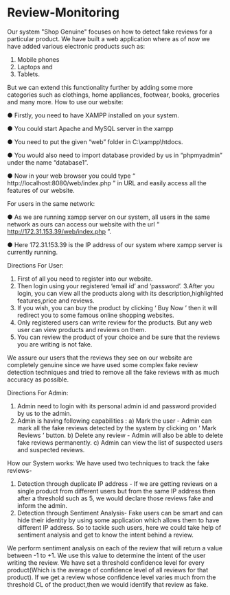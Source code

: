 # Review-Monitoring
Our system "Shop Genuine" focuses on how to detect fake reviews for a
particular product. We have built a web application where as of now we have
added various electronic products such as:
1) Mobile phones
2) Laptops and
3) Tablets.

But we can extend this functionality further by adding some more categories
such as clothings, home appliances, footwear, books, groceries and many more.
How to use our website:

● Firstly, you need to have XAMPP installed on your system.

● You could start Apache and MySQL server in the xampp

● You need to put the given “web” folder in C:\xampp\htdocs.

● You would also need to import database provided by us in
“phpmyadmin” under the name “database1”.

● Now in your web browser you could type
“ http://localhost:8080/web/index.php ” in URL and easily access all the
features of our website.

For users in the same network:

● As we are running xampp server on our system, all users in the same
network as ours can access our website with the url “
http://172.31.153.39/web/index.php ”.

● Here 172.31.153.39 is the IP address of our system where xampp server is
currently running.

Directions For User:
1. First of all you need to register into our website.
2. Then login using your registered ‘email id’ and ‘password’.
3.After you login, you can view all the products along with its
description,highlighted features,price and reviews.
3. If you wish, you can buy the product by clicking ‘ Buy Now ’ then it will
redirect you to some famous online shopping websites.
4. Only registered users can write review for the products. But any web user can
view products and reviews on them.
5. You can review the product of your choice and be sure that the reviews you
are writing is not fake.

We assure our users that the reviews they see on our website are
completely genuine since we have used some complex fake review detection
techniques and tried to remove all the fake reviews with as much accuracy as
possible.

Directions For Admin:

1. Admin need to login with its personal admin id and password provided by us
to the admin.
2. Admin is having following capabilities :
a) Mark the user - Admin can mark all the fake reviews detected by the
system by clicking on ‘ Mark Reviews ’ button.
b) Delete any review - Admin will also be able to delete fake reviews
permanently.
c) Admin can view the list of suspected users and suspected reviews.

How our System works:
We have used two techniques to track the fake reviews-

1) Detection through duplicate IP address - If we are getting reviews on a
single product from different users but from the same IP address then after a
threshold such as 5, we would declare those reviews fake and inform the admin.
2) Detection through Sentiment Analysis- Fake users can be smart and can
hide their identity by using some application which allows them to have
different IP address. So to tackle such users, here we could take help of
sentiment analysis and get to know the intent behind a review.

We perform sentiment analysis on each of the review that will return a value
between -1 to +1. We use this value to determine the intent of the user writing
the review. We have set a threshold confidence level for every product(Which is
the average of confidence level of all reviews for that product). If we get a
review whose confidence level varies much from the threshold CL of the
product,then we would identify that review as fake.
